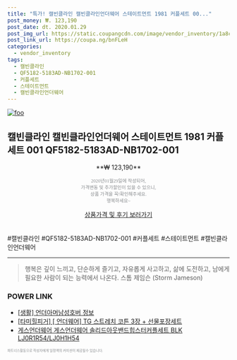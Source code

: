 ```yaml
--- 
title: "특가! 캘빈클라인 캘빈클라인언더웨어 스테이트먼트 1981 커플세트 00..." 
post_money: ₩. 123,190 
post_date: dt. 2020.01.29 
post_img_url: https://static.coupangcdn.com/image/vendor_inventory/1a8c/195929daa2b16f2c9b00b81e687fece5ac6c17d2fdeda4cc5b61b2e79ce2.jpg 
post_link_url: https://coupa.ng/bnFLeH 
categories: 
  - vendor_inventory 
tags: 
  - 캘빈클라인 
  - QF5182-5183AD-NB1702-001 
  - 커플세트 
  - 스테이트먼트 
  - 캘빈클라인언더웨어 
--- 
```

[![foo](https://static.coupangcdn.com/image/vendor_inventory/1a8c/195929daa2b16f2c9b00b81e687fece5ac6c17d2fdeda4cc5b61b2e79ce2.jpg)](https://coupa.ng/bnFLeH) 

## 캘빈클라인 캘빈클라인언더웨어 스테이트먼트 1981 커플세트 001 QF5182-5183AD-NB1702-001 
<p style="text-align: center;">**₩ 123,190**</p> 
<p style="text-align: center;"><span style="color: #898c8f; font-family: Georgia,Times,serif; font-size: 0.75em;">2020년01월29일에 작성되어, <br>가격변동 및 추가할인이 있을 수 있으니,<br> 상품 가격을 꼭!확인해주세요.<br>행복하세요~</span> 
</p>	 
<div markdown="0" style="text-align: center;"><a href="https://coupa.ng/bnFLeH" class="btn btn--success">상품가격 및 후기 보러가기</a></div> 
<br><br> 
  #캘빈클라인 #QF5182-5183AD-NB1702-001 #커플세트 #스테이트먼트 #캘빈클라인언더웨어 
<hr> 

> 행복은 깊이 느끼고, 단순하게 즐기고, 자유롭게 사고하고, 삶에 도전하고, 남에게 필요한 사람이 되는 능력에서 나온다. 스톰 제임슨 (Storm Jameson) 


### POWER LINK

* <a href="https://blog.naver.com/fasyy4321/221769787046" target="_blank"> [생활] 언더아머남성호버 정보 </a>
* <a href="https://blog.naver.com/santokki14/221784440726" target="_blank">[타미힐피거] [ 언더웨어] TG 스트레치 코튼 3장 + 선물포장세트</a>
* <a href="https://blog.naver.com/fasyy4321/221790525469" target="_blank">게스언더웨어 게스언더웨어 솔리드아웃밴드힙스터커플세트 BLK LJ0R1R54/LJ0H1H54</a>

<span style="color: #898c8f; font-family: Georgia,Times,serif; font-size: 0.55em;">파트너스활동으로 작성자에게 일정액의 커미션이 제공될수 있습니다.</span> 
